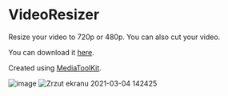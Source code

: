 # VideoResizer
 Resize your video to 720p or 480p.
 You can also cut your video.

You can download it [here](https://github.com/CziterGaming/VideoResizer/releases/tag/V1.0.1.0).

Created using [MediaToolKit](https://github.com/AydinAdn/MediaToolkit).

![image](https://user-images.githubusercontent.com/77675168/109795812-b3595400-7c17-11eb-8abd-aaca132f2771.png)
![Zrzut ekranu 2021-03-04 142425](https://user-images.githubusercontent.com/77675168/109970445-5c29b100-7cf5-11eb-89b4-96d1e641fa1f.png)
